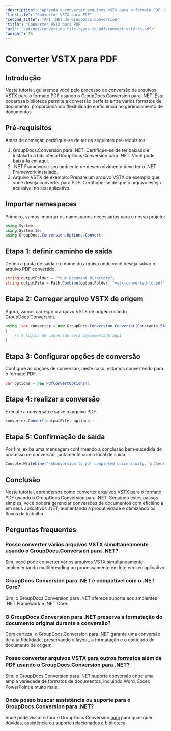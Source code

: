 ```yaml
---
"description": "Aprenda a converter arquivos VSTX para o formato PDF usando o GroupDocs.Conversion para .NET. Etapas simples para um gerenciamento de documentos perfeito."
"linktitle": "Converter VSTX para PDF"
"second_title": "API .NET do GroupDocs.Conversion"
"title": "Converter VSTX para PDF"
"url": "/pt/net/converting-file-types-to-pdf/convert-vstx-to-pdf/"
"weight": 15
---
```


# Converter VSTX para PDF

## Introdução
Neste tutorial, guiaremos você pelo processo de conversão de arquivos VSTX para o formato PDF usando o GroupDocs.Conversion para .NET. Esta poderosa biblioteca permite a conversão perfeita entre vários formatos de documento, proporcionando flexibilidade e eficiência no gerenciamento de documentos.
## Pré-requisitos
Antes de começar, certifique-se de ter os seguintes pré-requisitos:
1. GroupDocs.Conversion para .NET: Certifique-se de ter baixado e instalado a biblioteca GroupDocs.Conversion para .NET. Você pode baixá-la em [aqui](https://releases.groupdocs.com/conversion/net/).
2. .NET Framework: seu ambiente de desenvolvimento deve ter o .NET Framework instalado.
3. Arquivo VSTX de exemplo: Prepare um arquivo VSTX de exemplo que você deseja converter para PDF. Certifique-se de que o arquivo esteja acessível no seu aplicativo.

## Importar namespaces
Primeiro, vamos importar os namespaces necessários para o nosso projeto:
```csharp
using System;
using System.IO;
using GroupDocs.Conversion.Options.Convert;
```
## Etapa 1: definir caminho de saída
Defina a pasta de saída e o nome do arquivo onde você deseja salvar o arquivo PDF convertido.
```csharp
string outputFolder = "Your Document Directory";
string outputFile = Path.Combine(outputFolder, "vstx-converted-to.pdf");
```
## Etapa 2: Carregar arquivo VSTX de origem
Agora, vamos carregar o arquivo VSTX de origem usando GroupDocs.Conversion.
```csharp
using (var converter = new GroupDocs.Conversion.Converter(Constants.SAMPLE_VSTX))
{
    // A lógica de conversão será implementada aqui
}
```
## Etapa 3: Configurar opções de conversão
Configure as opções de conversão, neste caso, estamos convertendo para o formato PDF.
```csharp
var options = new PdfConvertOptions();
```
## Etapa 4: realizar a conversão
Execute a conversão e salve o arquivo PDF.
```csharp
converter.Convert(outputFile, options);
```
## Etapa 5: Confirmação de saída
Por fim, exiba uma mensagem confirmando a conclusão bem-sucedida do processo de conversão, juntamente com o local de saída.
```csharp
Console.WriteLine("\nConversion to pdf completed successfully. \nCheck output in {0}", outputFolder);
```

## Conclusão
Neste tutorial, aprendemos como converter arquivos VSTX para o formato PDF usando o GroupDocs.Conversion para .NET. Seguindo estes passos simples, você poderá gerenciar conversões de documentos com eficiência em seus aplicativos .NET, aumentando a produtividade e otimizando os fluxos de trabalho.
## Perguntas frequentes
### Posso converter vários arquivos VSTX simultaneamente usando o GroupDocs.Conversion para .NET?
Sim, você pode converter vários arquivos VSTX simultaneamente implementando multithreading ou processamento em lote em seu aplicativo.
### GroupDocs.Conversion para .NET é compatível com o .NET Core?
Sim, o GroupDocs.Conversion para .NET oferece suporte aos ambientes .NET Framework e .NET Core.
### O GroupDocs.Conversion para .NET preserva a formatação do documento original durante a conversão?
Com certeza, o GroupDocs.Conversion para .NET garante uma conversão de alta fidelidade, preservando o layout, a formatação e o conteúdo do documento de origem.
### Posso converter arquivos VSTX para outros formatos além de PDF usando o GroupDocs.Conversion para .NET?
Sim, o GroupDocs.Conversion para .NET suporta conversão entre uma ampla variedade de formatos de documentos, incluindo Word, Excel, PowerPoint e muito mais.
### Onde posso buscar assistência ou suporte para o GroupDocs.Conversion para .NET?
Você pode visitar o fórum GroupDocs.Conversion [aqui](https://forum.groupdocs.com/c/conversion/11) para quaisquer dúvidas, assistência ou suporte relacionados à biblioteca.